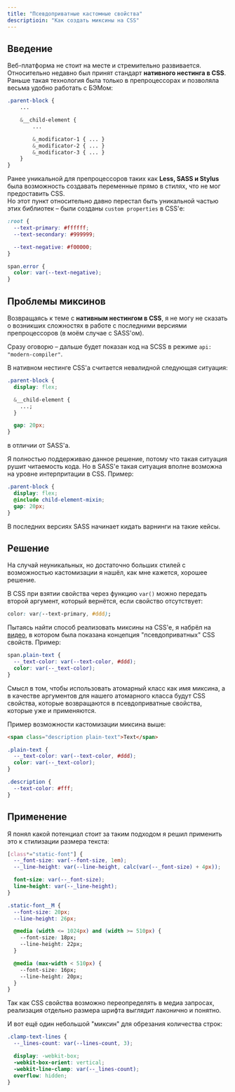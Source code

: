 ```yaml
---
title: "Псевдоприватные кастомные свойства"
descriptioin: "Как создать миксины на CSS"
---
```


## Введение

Веб-платформа не стоит на месте и стремительно развивается. Относительно недавно был принят стандарт **нативного нестинга в CSS**.
Раньше такая технология была только в препроцессорах и позволяла весьма удобно работать с БЭМом:

```scss
.parent-block {
    ...

    &__child-element {
        ...

        &_modificator-1 { ... }
        &_modificator-2 { ... }
        &_modificator-3 { ... }
    }
}
```

Ранее уникальной для препроцессоров таких как **Less, SASS и Stylus** была возможность создавать переменные прямо в стилях, что не мог предоставить CSS.  
Но этот пункт относительно давно перестал быть уникальной частью этих библиотек – были созданы `custom properties` в CSS'е:

```css
:root {
  --text-primary: #ffffff;
  --text-secondary: #999999;

  --text-negative: #f00000;
}

span.error {
  color: var(--text-negative);
}
```

## Проблемы миксинов

Возвращаясь к теме с **нативным нестингом в CSS**, я не могу не сказать о возникших сложностях в работе с последними версиями препроцессоров (в моём случае с SASS'ом).

Сразу оговорю – дальше будет показан код на SCSS в режиме `api: "modern-compiler"`.

В нативном нестинге CSS'а считается невалидной следующая ситуация:

```css
.parent-block {
  display: flex;

  &__child-element {
    ...;
  }

  gap: 20px;
}
```

в отличии от SASS'а.

Я полностью поддерживаю данное решение, потому что такая ситуация рушит читаемость кода.
Но в SASS'е такая ситуация вполне возможна на уровне интерпритации в CSS. Пример:

```scss
.parent-block {
  display: flex;
  @include child-element-mixin;
  gap: 20px;
}
```

В последних версиях SASS начинает кидать варнинги на такие кейсы.

## Решение

На случай неуникальных, но достаточно больших стилей с возможностью кастомизации я нашёл, как мне кажется, хорошее решение.

В CSS при взятии свойства через функцию `var()` можно передать второй аргумент, который вернётся, если свойство отсутствует:

```css
color: var(--text-primary, #ddd);
```

Пытаясь найти способ реализовать миксины на CSS'е, я набрёл на [видео](https://youtu.be/_2LwjfYc1x8?si=BvJFLYqov2LHI01X), в котором была показана концепция "псевдоприватных" CSS свойств. Пример:

```css
span.plain-text {
  --_text-color: var(--text-color, #ddd);
  color: var(--_text-color);
}
```

Смысл в том, чтобы использовать атомарный класс как имя миксина, а в качестве аргументов для нашего
атомарного класса будут CSS свойства, которые возвращаются в псевдоприватные свойства, которые уже и применяются.

Пример возможности кастомизации миксина выше:

```html
<span class="description plain-text">Text</span>
```

```css
.plain-text {
  --_text-color: var(--text-color, #ddd);
  color: var(--_text-color);
}

.description {
  --text-color: #fff;
}
```

## Применение

Я понял какой потенциал стоит за таким подходом я решил применить это к стилизации размера текста:

```css
[class*="static-font"] {
  --_font-size: var(--font-size, 1em);
  --_line-height: var(--line-height, calc(var(--_font-size) + 4px));

  font-size: var(--_font-size);
  line-height: var(--_line-height);
}

.static-font__M {
  --font-size: 20px;
  --line-height: 26px;

  @media (width <= 1024px) and (width >= 510px) {
    --font-size: 18px;
    --line-height: 22px;
  }

  @media (max-width < 510px) {
    --font-size: 16px;
    --line-height: 20px;
  }
}
```

Так как CSS свойства возможно переопределять в медиа запросах, реализация отдельно размера шрифта выглядит
лаконично и понятно.

И вот ещё один небольшой "миксин" для обрезания количества строк:

```css
.clamp-text-lines {
  --_lines-count: var(--lines-count, 3);

  display: -webkit-box;
  -webkit-box-orient: vertical;
  -webkit-line-clamp: var(--_lines-count);
  overflow: hidden;
}
```
